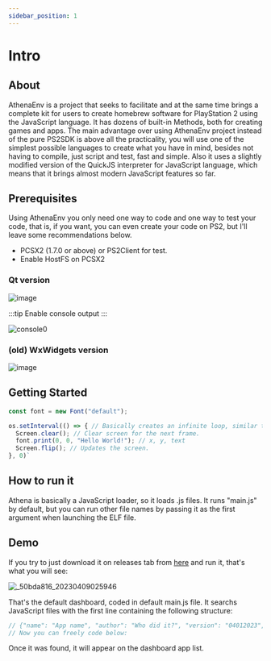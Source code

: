 ```yaml
---
sidebar_position: 1
---
```


# Intro

## About

AthenaEnv is a project that seeks to facilitate and at the same time brings a complete kit for users to create homebrew software for PlayStation 2 using the JavaScript language. It has dozens of built-in Methods, both for creating games and apps. The main advantage over using AthenaEnv project instead of the pure PS2SDK is above all the practicality, you will use one of the simplest possible languages to create what you have in mind, besides not having to compile, just script and test, fast and simple. Also it uses a slightly modified version of the QuickJS interpreter for JavaScript language, which means that it brings almost modern JavaScript features so far.

## Prerequisites

Using AthenaEnv you only need one way to code and one way to test your code, that is, if you want, you can even create your code on PS2, but I'll leave some recommendations below.

- PCSX2 (1.7.0 or above) or PS2Client for test.
- Enable HostFS on PCSX2

### Qt version

![image](https://github.com/DanielSant0s/AthenaEnv/assets/47725160/e90471f6-7ada-4176-88e8-8a9d2c1e7eb4)  

:::tip
Enable console output
:::

![console0](https://github.com/DanielSant0s/AthenaEnv/assets/47725160/7ced1570-0013-4072-ad01-66b8a63dab6e)

### (old) WxWidgets version

![image](https://user-images.githubusercontent.com/47725160/145600021-b07dd873-137d-4364-91ec-7ace0b1936e2.png) 

## Getting Started

```js
const font = new Font("default");

os.setInterval(() => { // Basically creates an infinite loop, similar to while true(you can use it too).
  Screen.clear(); // Clear screen for the next frame.
  font.print(0, 0, "Hello World!"); // x, y, text
  Screen.flip(); // Updates the screen.
}, 0)`
```

## How to run it

Athena is basically a JavaScript loader, so it loads .js files. It runs "main.js" by default, but you can run other file names by passing it as the first argument when launching the ELF file.

## Demo

If you try to just download it on releases tab from [here](https://github.com/DanielSant0s/AthenaEnv/tags) and run it, that's what you will see: 

![_50bda816_20230409025946](https://user-images.githubusercontent.com/47725160/230757268-5968d7e0-79df-4e98-9c02-4ec5252e056f.png)

That's the default dashboard, coded in default main.js file. It searchs JavaScript files with the first line containing the following structure:

```js
// {"name": "App name", "author": "Who did it?", "version": "04012023", "icon": "app_icon.png", "file": "my_app.js"}
// Now you can freely code below:
```
Once it was found, it will appear on the dashboard app list.